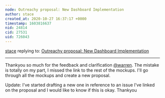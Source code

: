 ```yaml
---
node: Outreachy proposal: New Dashboard Implementation
author: stace
created_at: 2020-10-27 16:37:17 +0000
timestamp: 1603816637
nid: 24814
cid: 27531
uid: 726043
---
```




[stace](../profile/stace) replying to: [Outreachy proposal: New Dashboard Implementation](../notes/stace/10-26-2020/outreachy-proposal-new-dashboard-implementation)

----
Thankyou so much for the feedback and clarification [@warren](/profile/warren). The mistake is totally on my part, I missed the link to the rest of the mockups. I'll go through all the mockups and create a new proposal. 

Update:
I've started drafting a new one in reference to an issue I've linked on the proposal and I would like to know if this is okay. Thankyou